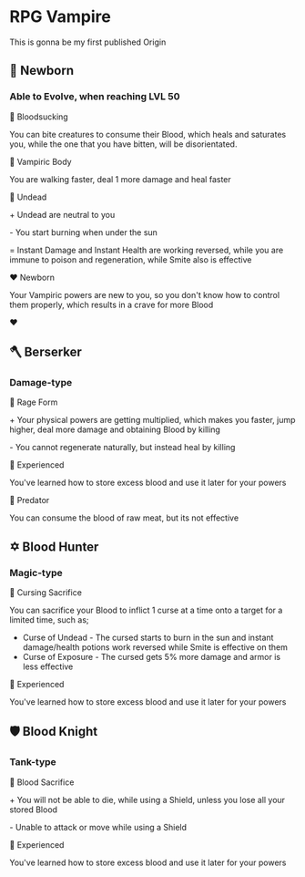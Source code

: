 # RPG Vampire
This is gonna be my first published Origin

##  :baby_bottle: Newborn

### Able to Evolve, when reaching LVL 50

:purple_heart: Bloodsucking

You can bite creatures to consume their Blood, which heals and saturates you, while the one that you have bitten, will be disorientated.

:green_heart: Vampiric Body

You are walking faster, deal 1 more damage and heal faster

:yellow_heart: Undead

\+ Undead are neutral to you

\- You start burning when under the sun

= Instant Damage and Instant Health are working reversed, while you are immune to poison and regeneration, while Smite also is effective

:heart: Newborn

Your Vampiric powers are new to you, so you don't know how to control them properly, which results in a crave for more Blood

:heart: 
         
## :axe:  Berserker

### Damage-type

:purple_heart: Rage Form

\+ Your physical powers are getting multiplied, which makes you faster, jump higher, deal more damage and obtaining Blood by killing

\- You cannot regenerate naturally, but instead heal by killing

:green_heart: Experienced

You've learned how to store excess blood and use it later for your powers

:green_heart: Predator

You can consume the blood of raw meat, but its not effective

## :star_of_david: Blood Hunter

### Magic-type

:purple_heart: Cursing Sacrifice

You can sacrifice your Blood to inflict 1 curse at a time onto a target for a limited time, such as;

- Curse of Undead - The cursed starts to burn in the sun and instant damage/health potions work reversed while Smite is effective on them
- Curse of Exposure - The cursed gets 5% more damage and armor is less effective

:green_heart: Experienced

You've learned how to store excess blood and use it later for your powers


## :shield: Blood Knight

### Tank-type

:purple_heart: Blood Sacrifice

\+ You will not be able to die, while using a Shield, unless you lose all your stored Blood

\- Unable to attack or move while using a Shield

:green_heart: Experienced

You've learned how to store excess blood and use it later for your powers
